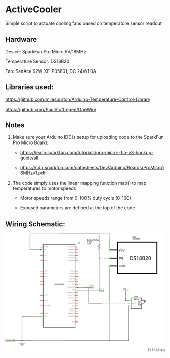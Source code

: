 # ActiveCooler

Simple script to actuate cooling fans based on temperature sensor readout

## Hardware
Device: SparkFun Pro Micro 5V/16MHz

Temperature Sensor: DS18B20

Fan: SanAce 92W XF-P05801, DC 24V/1.0A

## Libraries used:
https://github.com/milesburton/Arduino-Temperature-Control-Library

https://github.com/PaulStoffregen/OneWire

## Notes
1. Make sure your Arduino IDE is setup for uploading code to the SparkFun Pro Micro Board:

    - https://learn.sparkfun.com/tutorials/pro-micro--fio-v3-hookup-guide/all

    - https://cdn.sparkfun.com/datasheets/Dev/Arduino/Boards/ProMicro16MHzv1.pdf

2. The code simply uses the linear mapping function map() to map temperatures to motor speeds
    
    - Motor speeds range from 0-100% duty cycle (0-100)

    -  Exposed parameters are defined at the top of the code

## Wiring Schematic:
![alt text](cooler_schem.png "Wiring Guide")


